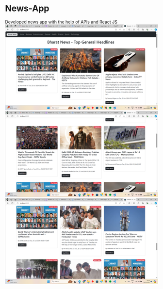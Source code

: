 # News-App
Developed news app with the help of APIs and React JS
![Bharat News](public/News1.png)
![Bharat News](public/News2.png)
![Bharat News](public/News3.png)
